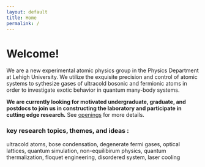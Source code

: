 ```yaml
---
layout: default
title: Home
permalink: /
---
```

# Welcome!
We are a new experimental atomic physics group in the Physics Department at Lehigh University. 
We utilize the exquisite precision and control of atomic systems to sythesize gases of ultracold bosonic and fermionic atoms in order to investigate exotic behavior in 
 quantum many-body systems.

**We are currently looking for motivated undergraduate, graduate, and postdocs to join us in constructing the laboratory
and participate in cutting edge research.** See [openings]({/openings}) for more details.

### key research topics, themes, and ideas :
ultracold atoms, bose condensation, degenerate fermi gases, optical lattices, quantum simulation,
non-equilibirum physics, quantum thermalization, floquet engineering, disordered system, laser cooling
